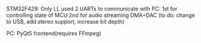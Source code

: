 STM32F429:
Only LL used
2 UARTs to communicate with PC:
  1st for controlling state of MCU
  2nd for audio streaming
DMA+DAC
(to do: change to USB, add stereo support, increase bit depth)

PC:
PyQt5 frontend(requires FFmpeg)

